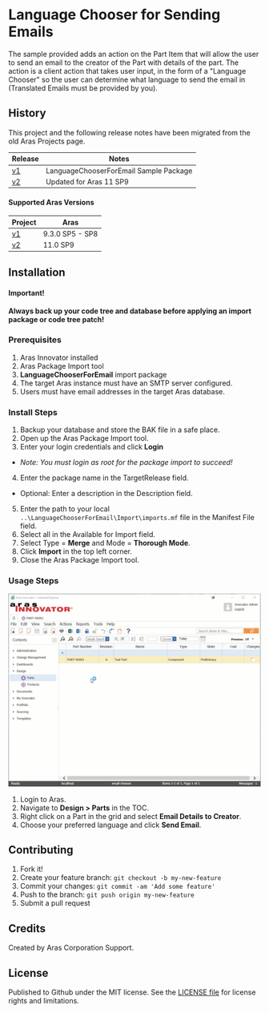 # Language Chooser for Sending Emails

The sample provided adds an action on the Part Item that will allow the user to send an email to the creator of the Part with details of the part. The action is a client action that takes user input, in the form of a "Language Chooser" so the user can determine what language to send the email in (Translated Emails must be provided by you).

## History

This project and the following release notes have been migrated from the old Aras Projects page.

Release | Notes
--------|--------
[v1](https://github.com/ArasLabs/email-language-chooser/releases/tag/v1) | LanguageChooserForEmail Sample Package
[v2](https://github.com/ArasLabs/email-language-chooser/releases/tag/v2) | Updated for Aras 11 SP9

#### Supported Aras Versions

Project | Aras
--------|------
[v1](https://github.com/ArasLabs/email-language-chooser/releases/tag/v1) | 9.3.0 SP5 - SP8
[v2](https://github.com/ArasLabs/email-language-chooser/releases/tag/v2) | 11.0 SP9

## Installation

#### Important!
**Always back up your code tree and database before applying an import package or code tree patch!**

### Prerequisites

1. Aras Innovator installed
2. Aras Package Import tool
3. **LanguageChooserForEmail** import package
4. The target Aras instance must have an SMTP server configured.
5. Users must have email addresses in the target Aras database.

### Install Steps

1. Backup your database and store the BAK file in a safe place.
2. Open up the Aras Package Import tool.
3. Enter your login credentials and click **Login**
  * _Note: You must login as root for the package import to succeed!_
4. Enter the package name in the TargetRelease field.
  * Optional: Enter a description in the Description field.
5. Enter the path to your local `..\LanguageChooserForEmail\Import\imports.mf` file in the Manifest File field.
6. Select all in the Available for Import field.
7. Select Type = **Merge** and Mode = **Thorough Mode**.
8. Click **Import** in the top left corner.
9. Close the Aras Package Import tool.

### Usage Steps

![Demo](Screenshots/demo.gif)

1. Login to Aras.
2. Navigate to **Design > Parts** in the TOC.
3. Right click on a Part in the grid and select **Email Details to Creator**.
4. Choose your preferred language and click **Send Email**.

## Contributing

1. Fork it!
2. Create your feature branch: `git checkout -b my-new-feature`
3. Commit your changes: `git commit -am 'Add some feature'`
4. Push to the branch: `git push origin my-new-feature`
5. Submit a pull request

## Credits

Created by Aras Corporation Support.

## License

Published to Github under the MIT license. See the [LICENSE file](./LICENSE.md) for license rights and limitations.
